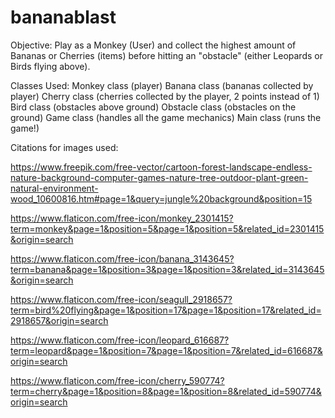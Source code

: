 # bananablast

Objective: Play as a Monkey (User) and collect the highest amount of Bananas or Cherries (items) before hitting an "obstacle" (either Leopards or Birds flying above).

Classes Used: 
Monkey class (player)
Banana class (bananas collected by player)
Cherry class (cherries collected by the player, 2 points instead of 1)
Bird class (obstacles above ground)
Obstacle class (obstacles on the ground)
Game class (handles all the game mechanics)
Main class (runs the game!)

Citations for images used:

https://www.freepik.com/free-vector/cartoon-forest-landscape-endless-nature-background-computer-games-nature-tree-outdoor-plant-green-natural-environment-wood_10600816.htm#page=1&query=jungle%20background&position=15

https://www.flaticon.com/free-icon/monkey_2301415?term=monkey&page=1&position=5&page=1&position=5&related_id=2301415&origin=search

https://www.flaticon.com/free-icon/banana_3143645?term=banana&page=1&position=3&page=1&position=3&related_id=3143645&origin=search

https://www.flaticon.com/free-icon/seagull_2918657?term=bird%20flying&page=1&position=17&page=1&position=17&related_id=2918657&origin=search

https://www.flaticon.com/free-icon/leopard_616687?term=leopard&page=1&position=7&page=1&position=7&related_id=616687&origin=search

https://www.flaticon.com/free-icon/cherry_590774?term=cherry&page=1&position=8&page=1&position=8&related_id=590774&origin=search

